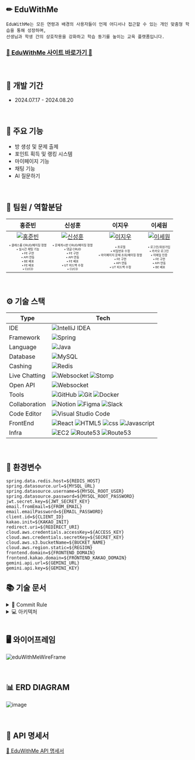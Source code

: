 ## ✏ EduWithMe
```
EduWithMe는 모든 연령과 배경의 사용자들이 언제 어디서나 접근할 수 있는 개인 맞춤형 학습을 통해 성장하며,
선생님과 학생 간의 상호작용을 강화하고 학습 동기를 높이는 교육 플랫폼입니다.
```
### [🏫 EduWithMe 사이트 바로가기 📝](https://eduwithme.com)

<br>

## 📆 개발 기간
- 2024.07.17 - 2024.08.20

<br>

## 📌 주요 기능
- 방 생성 및 문제 출제
- 포인트 획득 및 랭킹 시스템
- 마이페이지 기능
- 채팅 기능
- AI 질문하기 

<br>

## 🤝 팀원 / 역할분담
| 홍준빈 | 신성훈 | 이지우 | 이세원 |
|:------:|:------:|:------:|:------:|
| [![홍준빈](https://github.com/Hongjunbin.png)](https://github.com/Hongjunbin) | [![신성훈](https://github.com/seonghoon90.png)](https://github.com/seonghoon90) | [![이지우](https://github.com/wldnfl.png)](https://github.com/wldnfl) | [![이세원](https://github.com/leesw1945.png)](https://github.com/leesw1945) |
| <span style="font-size: 0.5em;">• 클래스룸 CRUD/페이징 정렬<br>• 실시간 채팅 기능<br>• FE 구현<br>• API 연동<br>• BE 배포<br>• FE 배포<br>• CI/CD</span> | <span style="font-size: 0.5em;">• 문제게시판 CRUD/페이징 정렬<br>• 댓글 CRUD<br>• FE 구현<br>• API 연동<br>• FE 배포<br>• UT 피드백 수정<br>• CI/CD</span> | <span style="font-size: 0.5em;">• 프로필<br>• 비밀번호 수정<br>• 마이페이지 문제 조회/페이징 정렬<br>• FE 구현<br>• API 연동<br>• UT 피드백 수정</span> | <span style="font-size: 0.5em;">• 로그인/회원가입<br>• 카카오 로그인<br>• 이메일 인증<br>• FE 구현<br>• API 연동<br>• BE 배포</span> |


<br>

## ⚙️ 기술 스택
  
| Type           | Tech                                                                                                                                                                                                                                                                                                                                                                                                                                     | 
|----------------|------------------------------------------------------------------------------------------------------------------------------------------------------------------------------------------------------------------------------------------------------------------------------------------------------------------------------------------------------------------------------------------------------------------------------------------|
| IDE            | ![IntelliJ IDEA](https://img.shields.io/badge/IntelliJIDEA-000000.svg?style=for-the-badge&logo=intellij-idea&logoColor=white)                                         
| Framework      | ![Spring](https://img.shields.io/badge/SpringBoot_3.3.2-%236DB33F.svg?style=for-the-badge&logo=spring&logoColor=white)                                                
| Language       | ![Java](https://img.shields.io/badge/java_JDK17-%23ED8B00.svg?style=for-the-badge&logo=openjdk&logoColor=white)                                                       
| Database       | ![MySQL](https://img.shields.io/badge/mysql_8.0.28-4479A1.svg?style=for-the-badge&logo=mysql&logoColor=white)                                                       
| Cashing        | ![Redis](https://img.shields.io/badge/redis_7.2.5-FF4438?style=for-the-badge&logo=redis&logoColor=white)                                                               
| Live Chatting  | ![Websocket](https://img.shields.io/badge/websocket-000000?style=for-the-badge&logo=websocket&logoColor=white)  ![Stomp](https://img.shields.io/badge/stomp-000000?style=for-the-badge&logo=stomp&logoColor=white)
| Open API  | ![Websocket](https://img.shields.io/badge/websocket-000000?style=for-the-badge&logo=websocket&logoColor=white)
| Tools          | ![GitHub](https://img.shields.io/badge/github-%23121011.svg?style=for-the-badge&logo=github&logoColor=white) ![Git](https://img.shields.io/badge/git-%23F05033.svg?style=for-the-badge&logo=git&logoColor=white) ![Docker](https://img.shields.io/badge/docker_6.0.16-%230db7ed.svg?style=for-the-badge&logo=docker&logoColor=white)                        
| Collaboration  | ![Notion](https://img.shields.io/badge/Notion-%23000000.svg?style=for-the-badge&logo=notion&logoColor=white) ![Figma](https://img.shields.io/badge/figma-%23F24E1E.svg?style=for-the-badge&logo=figma&logoColor=white) ![Slack](https://img.shields.io/badge/slack-4A154B?style=for-the-badge&logo=slack&logoColor=white)                         
| Code Editor    | ![Visual Studio Code](https://img.shields.io/badge/Visual%20Studio%20Code-0078d7.svg?style=for-the-badge&logo=visual-studio-code&logoColor=white)                     
| FrontEnd       | ![React](https://img.shields.io/badge/react-%2320232a.svg?style=for-the-badge&logo=react&logoColor=%2361DAFB) ![HTML5](https://img.shields.io/badge/html5-E34F26?style=for-the-badge&logo=html5&logoColor=white) ![css](https://img.shields.io/badge/css3-1572B6?style=for-the-badge&logo=css3&logoColor=white) ![Javascript](https://img.shields.io/badge/javascript-F7DF1E?style=for-the-badge&logo=javascript&logoColor=white)        |
| Infra          | ![EC2](https://img.shields.io/badge/EC2-FF9900?style=for-the-badge&logo=amazonec2&logoColor=white) ![Route53](https://img.shields.io/badge/Route53-8C4FFF?style=for-the-badge&logo=amazonroute53&logoColor=white) ![Route53](https://img.shields.io/badge/nginx-009639?style=for-the-badge&logo=nginx&logoColor=white)  |

<br>

## 🌌 환경변수
```
spring.data.redis.host=${REDIS_HOST}
spring.datasource.url=${MYSQL_URL}
spring.datasource.username=${MYSQL_ROOT_USER}
spring.datasource.password=${MYSQL_ROOT_PASSWORD}
jwt.secret.key=${JWT_SECRET_KEY}
email.fromEmail=${FROM_EMAIL}
email.emailPassword=${EMAIL_PASSWORD}
client.id=${CLIENT_ID}
kakao.init=${KAKAO_INIT}
redirect.uri=${REDIRECT_URI}
cloud.aws.credentials.accessKey=${ACCESS_KEY}
cloud.aws.credentials.secretKey=${SECRET_KEY}
cloud.aws.s3.bucketName=${BUCKET_NAME}
cloud.aws.region.static=${REGION}
frontend.domain=${FRONTEND_DOMAIN}
frontend.kakao.domain=${FRONTEND_KAKAO_DOMAIN}
gemini.api.url=${GEMINI_URL}
gemini.api.key=${GEMINI_KEY}
```
## 📚 기술 문서
<details>
<summary>🌠 Commit Rule</summary>
<div markdown="1">
  
## 🌠 Commit Rule

| 작업 타입 | 작업내용 |
| --- | --- |
| ✨ feature | 새로운 기능을 추가 |
| 🐛 bugfix | 버그 수정 |
| ♻️ refactor | 코드 리팩토링 |
| 🩹 fix | 코드 수정 |
| 🚚 move | 파일 옮김/정리 |
| 🔥 del | 기능/파일을 삭제 |
| 💄 style | css |
| 🍻 test | 테스트 코드를 작성 |
| 🎨 readme | readme 수정 |
| 🙈 gitfix | gitignore 수정 |
| 🔨script | package.json 변경(npm 설치 등) |


</div>
</details>

<details>
<summary> 💻 아키텍처</summary>
<div markdown="1">

## 💻 아키텍처
 ![아키텍처](https://github.com/user-attachments/assets/db0585d7-d4cd-4c92-bc9e-21a8cfa9dd66)

</div>
</details>

<br>


## 🖥 와이어프레임
![eduWithMeWireFrame](https://github.com/user-attachments/assets/3d84ec7f-11fd-400e-9eea-f25ca0e25c66)


<br>


## 📊 ERD DIAGRAM
![image](https://github.com/user-attachments/assets/2aae0197-3ec8-4676-a02d-fcfb8576ad86)


<br>


## 📝 API 명세서
[🔗 EduWithMe API 명세서](https://luxuriant-volcano-e6c.notion.site/f676cf01326644cfba35e2abfce1427e?v=012d2fa6f689494eb20d90d1d0b7aa04)

<br>
